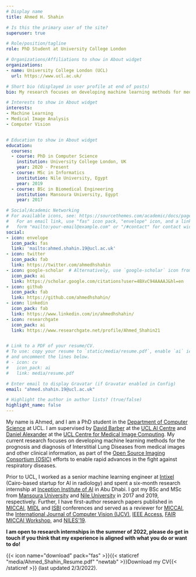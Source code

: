 ```yaml
---
# Display name
title: Ahmed H. Shahin

# Is this the primary user of the site?
superuser: true

# Role/position/tagline
role: PhD Student at University College London

# Organizations/Affiliations to show in About widget
organizations:
- name: University College London (UCL)
  url: https://www.ucl.ac.uk/

# Short bio (displayed in user profile at end of posts)
bio: My research focuses on developing machine learning methods for medical imaging applications.

# Interests to show in About widget
interests:
- Machine Learning
- Medical Image Analysis
- Computer Vision


# Education to show in About widget
education:
  courses:
  - course: PhD in Computer Science
    institution: University College London, UK
    year: 2020 - Present
  - course: MSc in Informatics
    institution: Nile University, Egypt
    year: 2019
  - course: BSc in Biomedical Engineering
    institution: Mansoura University, Egypt
    year: 2017

# Social/Academic Networking
# For available icons, see: https://sourcethemes.com/academic/docs/page-builder/#icons
#   For an email link, use "fas" icon pack, "envelope" icon, and a link in the
#   form "mailto:your-email@example.com" or "/#contact" for contact widget.
social:
- icon: envelope
  icon_pack: fas
  link: 'mailto:ahmed.shahin.19@ucl.ac.uk'
- icon: twitter
  icon_pack: fab
  link: https://twitter.com/ahmedhshahin
- icon: google-scholar  # Alternatively, use `google-scholar` icon from `ai` icon pack
  icon_pack: ai
  link: https://scholar.google.com/citations?user=4BXvC94AAAAJ&hl=en
- icon: github
  icon_pack: fab
  link: https://github.com/ahmedhshahin/
- icon: linkedin
  icon_pack: fab
  link: https://www.linkedin.com/in/ahmedhshahin/
- icon: researchgate
  icon_pack: ai
  link: https://www.researchgate.net/profile/Ahmed_Shahin21


# Link to a PDF of your resume/CV.
# To use: copy your resume to `static/media/resume.pdf`, enable `ai` icons in `params.toml`, 
# and uncomment the lines below.
# - icon: cv
#   icon_pack: ai
#   link: media/resume.pdf

# Enter email to display Gravatar (if Gravatar enabled in Config)
email: "ahmed.shahin.19@ucl.ac.uk"

# Highlight the author in author lists? (true/false)
highlight_name: false
---
```


My name is Ahmed, and I am a PhD student in the <a href="https://www.ucl.ac.uk/computer-science/" target="_blank" rel="noopener">Department of Computer Science</a> at UCL. I am supervised by <a href="http://web4.cs.ucl.ac.uk/staff/D.Barber/pmwiki/pmwiki.php" target="_blank" rel="noopener">David Barber</a> at the <a href="https://www.ucl.ac.uk/ai-centre/" target="_blank" rel="noopener">UCL AI Centre</a> and <a href="http://www0.cs.ucl.ac.uk/staff/d.alexander/" target="_blank" rel="noopener">Daniel Alexander</a> at the <a href="https://www.ucl.ac.uk/medical-image-computing/" target="_blank" rel="noopener">UCL Centre for Medical Image Computing</a>. My current research focuses on developing machine learning methods for the prognosis and diagnosis of Interstitial Lung Diseases from medical images and other clinical information, as part of the 
<a href="https://www.osicild.org/" target="_blank" rel="noopener">Open Source Imaging Consortium (OSIC)</a> efforts to enable rapid advances in the fight against respiratory diseases.

Prior to UCL, I worked as a senior machine learning engineer at <a href="https://www.intixel.com/" target="_blank" rel="noopener">Intixel</a> (Cairo-based startup for AI in radiology) and spent a six-month research internship at <a href="http://inceptioniai.org/" target="_blank" rel="noopener">Inception Institute of AI</a> in Abu Dhabi. I got my BSc and MSc from [Mansoura University](https://www.mans.edu.eg/en/) and [Nile University](https://nu.edu.eg/index.php) in 2017 and 2019, respectively. Further, I have first-author research papers published in [MICCAI](http://www.miccai.org/), [MIDL](https://2022.midl.io/) and [ISBI](https://biomedicalimaging.org/2022/) conferences and served as a reviewer for [MICCAI](http://www.miccai.org/), the [International Journal of Computer Vision (IJCV)](https://www.springer.com/journal/11263), [IEEE Access](https://ieeeaccess.ieee.org/),  [FAIR MICCAI Workshop](https://sites.google.com/view/fair-workshop-2021/organization?authuser=0), and [NILES'19](https://www.nilesconf.org/).

**I am open to research internships in the summer of 2022, please do get in touch if you think that my experience is aligned with what you do or want to do!**

{{< icon name="download" pack="fas" >}}{{< staticref "media/Ahmed_Shahin_Resume.pdf" "newtab" >}}Download my CV{{< /staticref >}} (last updated 2/3/2022).